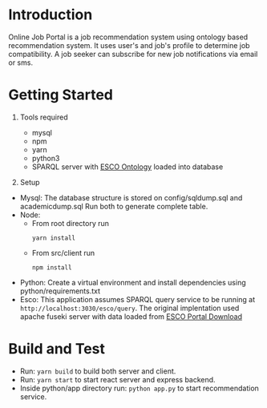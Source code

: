 # Introduction

Online Job Portal is a job recommendation system using ontology based recommendation system. It uses user's and job's profile to determine job compatibility. A job seeker can subscribe for new job notifications via email or sms.

# Getting Started

1. Tools required
   - mysql
   - npm
   - yarn
   - python3
   - SPARQL server with [ESCO Ontology](https://ec.europa.eu/esco/portal) loaded into database

2. Setup
  - Mysql: The database structure is stored on config/sqldump.sql and academicdump.sql Run both to generate complete table.
  - Node: 
    - From root directory run
      ```
      yarn install
      ```
    - From src/client run
      ```
      npm install
      ```
  - Python: Create a virtual environment and install dependencies using python/requirements.txt
  - Esco: This application assumes SPARQL query service to be running at `http://localhost:3030/esco/query`. The original implentation used apache fuseki       server with data loaded from [ESCO Portal Download](https://ec.europa.eu/esco/portal/download)

# Build and Test
  - Run: `yarn build` to build both server and client.
  - Run: `yarn start` to start react server and express backend.
  - Inside python/app directory run: `python app.py` to start recommendation service.
